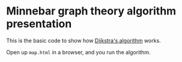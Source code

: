 # Minnebar graph theory algorithm presentation

This is the basic code to show how [Dijkstra's algorithm](https://en.wikipedia.org/wiki/Dijkstra%27s_algorithm) works.

Open up `map.html` in a browser, and you run the algorithm.